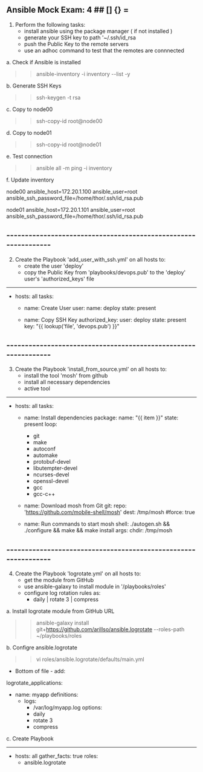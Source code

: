 
##  Ansible Mock Exam: 4  ##     [] {} =



1. Perform the following tasks:
    - install ansible using the package manager ( if not installed )
    - generate your SSH key to path '~/.ssh/id_rsa
    - push the Public Key to the remote servers
    - use an adhoc command to test that the remotes are connnected


a. Check if Ansible is installed 

>> ansible-inventory -i inventory --list -y


b. Generate SSH Keys

>> ssh-keygen -t rsa 


c. Copy to node00

>> ssh-copy-id root@node00


d. Copy to node01

>> ssh-copy-id root@node01


e. Test connection

>> ansible all -m ping -i inventory


f. Update inventory

node00 ansible_host=172.20.1.100 ansible_user=root ansible_ssh_password_file=/home/thor/.ssh/id_rsa.pub

node01 ansible_host=172.20.1.101 ansible_user=root ansible_ssh_password_file=/home/thor/.ssh/id_rsa.pub


## --------------------------------------------------------------- ##


2. Create the Playbook 'add_user_with_ssh.yml' on all hosts to:
    - create the user 'deploy'
    - copy the Public Key from 'playbooks/devops.pub' to the
      'deploy' user's 'authorized_keys' file


---
- hosts: all
  tasks:
    - name: Create User
      user:
        name: deploy
        state: present

    - name: Copy SSH Key
      authorized_key:
        user: deploy
        state: present
        key: "{{ lookup('file', 'devops.pub') }}"


## --------------------------------------------------------------- ##


3. Create the Playbook 'install_from_source.yml' on all hosts to:
    - install the tool 'mosh' from github
    - install all necessary dependencies
    - active tool


---
- hosts: all
  tasks:
    - name: Install dependencies
      package:
        name: "{{ item }}"
        state: present
      loop:
        - git
        - make
        - autoconf
        - automake
        - protobuf-devel
        - libutempter-devel
        - ncurses-devel
        - openssl-devel
        - gcc
        - gcc-c++

    - name: Download mosh from Git 
      git:
        repo: 'https://github.com/mobile-shell/mosh'
        dest: /tmp/mosh
        #force: true

    - name: Run commands to start mosh
      shell: ./autogen.sh && ./configure && make && make install 
      args:
        chdir: /tmp/mosh


## --------------------------------------------------------------- ##


4. Create the Playbook 'logrotate.yml' on all hosts to:
    - get the module from GitHub
    - use ansible-galaxy to install module in '/playbooks/roles'
    - configure log rotation rules as: 
        - daily | rotate 3 | compress


a. Install logrotate module from GitHub URL

>> ansible-galaxy install git+https://github.com/arillso/ansible.logrotate --roles-path ~/playbooks/roles


b. Configre ansible.logrotate 

>> vi roles/ansible.logrotate/defaults/main.yml
      
* Bottom of file - add:

logrotate_applications:
  - name: myapp
    definitions:
      - logs:
          - /var/log/myapp.log
        options:
          - daily
          - rotate 3
          - compress


c. Create Playbook

---
- hosts: all
  gather_facts: true
  roles:
    - ansible.logrotate
